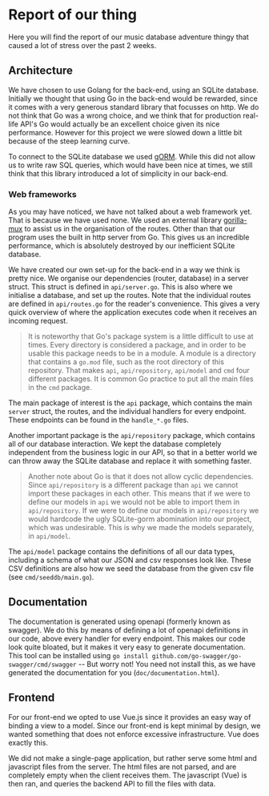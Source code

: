 # Report of our thing

Here you will find the report of our music database adventure thingy that
caused a lot of stress over the past 2 weeks.

## Architecture

We have chosen to use Golang for the back-end, using an SQLite database.
Initially we thought that using Go in the back-end would be rewarded, since it
comes with a very generous standard library that focusses on http. We do not
think that Go was a wrong choice, and we think that for production real-life
API's Go would actually be an excellent choice given its nice performance.
However for this project we were slowed down a little bit because of the steep
learning curve.

To connect to the SQLite database we used
[gORM](https://github.com/jinzhu/gorm). While this did not allow us to write
raw SQL queries, which would have been nice at times, we still think that this
library introduced a lot of simplicity in our back-end.

### Web frameworks

As you may have noticed, we have not talked about a web framework yet. That is
because we have used none. We used an external library
[gorilla-mux](https://github.com/gorilla/mux) to assist us in the organisation
of the routes. Other than that our program uses the built in http server from
Go. This gives us an incredible performance, which is absolutely destroyed by
our inefficient SQLite database.

We have created our own set-up for the back-end in a way we think is pretty
nice. We organise our dependencies (router, database) in a server struct. This
struct is defined in `api/server.go`. This is also where we initialise a
database, and set up the routes. Note that the individual routes are defined in
`api/routes.go` for the reader's convenience. This gives a very quick overview
of where the application executes code when it receives an incoming request.

> It is noteworthy that Go's package system is a little difficult to use at
> times. Every directory is considered a package, and in order to be usable
> this package needs to be in a module. A module is a directory that contains a
> `go.mod` file, such as the root directory of this repository. That makes
> `api`, `api/repository`, `api/model` and `cmd` four different packages. It is
> common Go practice to put all the main files in the `cmd` package.

The main package of interest is the `api` package, which contains the main
`server` struct, the routes, and the individual handlers for every endpoint.
These endpoints can be found in the `handle_*.go` files.

Another important package is the `api/repository` package, which contains all
of our database interaction. We kept the database completely independent from
the business logic in our API, so that in a better world we can throw away the
SQLite database and replace it with something faster.

> Another note about Go is that it does not allow cyclic dependencies. Since
> `api/repository` is a different package than `api` we cannot import these
> packages in each other. This means that if we were to define our models in
> `api` we would not be able to import them in `api/repository`. If we were to
> define our models in `api/repository` we would hardcode the ugly SQLite-gorm
> abomination into our project, which was undesirable. This is why we made the
> models separately, in `api/model`.

The `api/model` package contains the definitions of all our data types,
including a schema of what our JSON and csv responses look like. These CSV
definitions are also how we seed the database from the given csv file (see
`cmd/seeddb/main.go`).


## Documentation

The documentation is generated using openapi (formerly known as swagger). We do
this by means of defining a lot of openapi definitions in our code, above every
handler for every endpoint. This makes our code look quite bloated, but it
makes it very easy to generate documentation. This tool can be installed using
`go install github.com/go-swagger/go-swagger/cmd/swagger` -- But worry not! You
need not install this, as we have generated the documentation for you (`doc/documentation.html`).

## Frontend

For our front-end we opted to use Vue.js since it provides an easy way of
binding a view to a model. Since our front-end is kept minimal by design, we
wanted something that does not enforce excessive infrastructure. Vue does
exactly this.

We did not make a single-page application, but rather serve some html and
javascript files from the server. The html files are not parsed, and are
completely empty when the client receives them. The javascript (Vue) is then
ran, and queries the backend API to fill the files with data.
